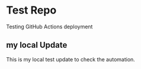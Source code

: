 
# Test Repo
Testing GitHub Actions deployment

## my local Update
This is  my local test update to check the automation.
